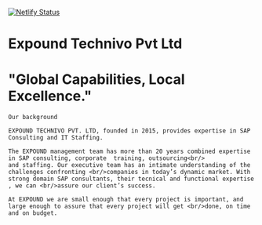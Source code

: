[![Netlify Status](https://api.netlify.com/api/v1/badges/821c7660-79e3-4963-81aa-7662cfce6dc3/deploy-status)](https://app.netlify.com/sites/expound/deploys)

# Expound Technivo Pvt Ltd
# "Global Capabilities, Local Excellence."

    Our background 

    EXPOUND TECHNIVO PVT. LTD, founded in 2015, provides expertise in SAP Consulting and IT Staffing.

    The EXPOUND management team has more than 20 years combined expertise in SAP consulting, corporate  training, outsourcing<br/>                and staffing. Our executive team has an intimate understanding of the challenges confronting <br/>companies in today’s dynamic market. With strong domain SAP consultants, their tecnical and functional expertise , we can <br/>assure our client’s success.

    At EXPOUND we are small enough that every project is important, and large enough to assure that every project will get <br/>done, on time and on budget.
    
    




